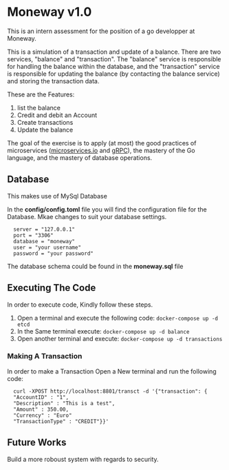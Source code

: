 # Moneway v1.0
This is an intern assessment for the position of a go developper at Moneway.

This is a simulation of a transaction and update of a balance. There are two services, "balance" and "transaction". The "balance" service is responsible for handling the balance within the database, and the "transaction" service is responsible for updating the balance (by contacting the balance service) and storing the transaction data.

These are the Features:
1. list the balance
2. Credit and debit an Account
3. Create transactions
4. Update the balance 

The goal of the exercise is to apply (at most) the good practices of microservices ([microservices.io](https:microservices.io) and [gRPC](grpc.io)), the mastery of the Go language, and the mastery of database operations.


## Database
This makes use of MySql Database

In the **config/config.toml** file you will find the configuration file for the Database. Mkae changes to suit your database settings. 

      server = "127.0.0.1"
      port = "3306"
      database = "moneway"
      user = "your username"
      password = "your password"
      

The database schema could be found in the **moneway.sql** file


## Executing The Code
In order to execute code, Kindly follow these steps.
1. Open a terminal and execute the following code:
``docker-compose up -d etcd ``
2. In the Same terminal execute:
``docker-compose up -d balance``
3. Open another terminal and execute:
``docker-compose up -d transactions``

### Making A Transaction
In order to make a Transaction Open a New terminal and run the following code:
      
      curl -XPOST http://localhost:8801/transct -d '{"transaction": {
      "AccountID" : "1", 
      "Description" : "This is a test",
      "Amount" : 350.00, 
      "Currency" : "Euro"
      "TransactionType" : "CREDIT"}}'    


## Future Works
Build a more roboust system with regards to security.
